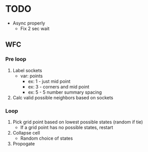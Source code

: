# TODO

- Async properly
	- Fix 2 sec wait

## WFC

### Pre loop

1. Label sockets
	- var: points
		- ex: 1 - just mid point
		- ex: 3 - corners and mid point
		- ex: 5 - 5 number summary spacing
2. Calc valid possible neighbors based on sockets

### Loop

1. Pick grid point based on lowest possible states (random if tie)
	- If a grid point has no possible states, restart
2. Collapse cell
	- Random choice of states
3. Propogate